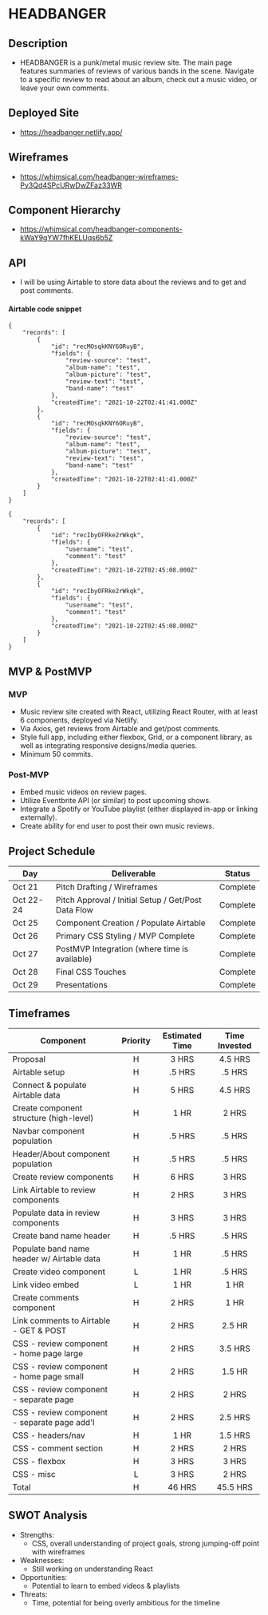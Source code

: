 # HEADBANGER

## Description

- HEADBANGER is a punk/metal music review site. The main page features summaries of reviews of various bands in the scene. Navigate to a specific review to read about an album, check out a music video, or leave your own comments.

## Deployed Site

- https://headbanger.netlify.app/

## Wireframes

- https://whimsical.com/headbanger-wireframes-Py3Qd4SPcURwDwZFaz33WR

## Component Hierarchy

- https://whimsical.com/headbanger-components-kWaY9gYW7fhKELUqs6b5Z

## API

- I will be using Airtable to store data about the reviews and to get and post comments.

#### Airtable code snippet

```
{
    "records": [
        {
            "id": "recMOsqkKNY6ORuyB",
            "fields": {
                "review-source": "test",
                "album-name": "test",
                "album-picture": "test",
                "review-text": "test",
                "band-name": "test"
            },
            "createdTime": "2021-10-22T02:41:41.000Z"
        },
        {
            "id": "recMOsqkKNY6ORuyB",
            "fields": {
                "review-source": "test",
                "album-name": "test",
                "album-picture": "test",
                "review-text": "test",
                "band-name": "test"
            },
            "createdTime": "2021-10-22T02:41:41.000Z"
        }
    ]
}

{
    "records": [
        {
            "id": "recIbyOFRke2rWkqk",
            "fields": {
                "username": "test",
                "comment": "test"
            },
            "createdTime": "2021-10-22T02:45:08.000Z"
        },
        {
            "id": "recIbyOFRke2rWkqk",
            "fields": {
                "username": "test",
                "comment": "test"
            },
            "createdTime": "2021-10-22T02:45:08.000Z"
        }
    ]
}
```

## MVP & PostMVP

### MVP

- Music review site created with React, utilizing React Router, with at least 6 components, deployed via Netlify.
- Via Axios, get reviews from Airtable and get/post comments.
- Style full app, including either flexbox, Grid, or a component library, as well as integrating responsive designs/media queries.
- Minimum 50 commits.

### Post-MVP

- Embed music videos on review pages.
- Utilize Eventbrite API (or similar) to post upcoming shows.
- Integrate a Spotify or YouTube playlist (either displayed in-app or linking externally).
- Create ability for end user to post their own music reviews.

## Project Schedule

| Day       | Deliverable                                         |   Status   |
| --------- | --------------------------------------------------- | :--------: |
| Oct 21    | Pitch Drafting / Wireframes                         |  Complete  |
| Oct 22-24 | Pitch Approval / Initial Setup / Get/Post Data Flow |  Complete  |
| Oct 25    | Component Creation / Populate Airtable              |  Complete  |
| Oct 26    | Primary CSS Styling / MVP Complete                  |  Complete  |
| Oct 27    | PostMVP Integration (where time is available)       |  Complete  |
| Oct 28    | Final CSS Touches                                   |  Complete  |
| Oct 29    | Presentations                                       |  Complete  |

## Timeframes

| Component                                    | Priority | Estimated Time | Time Invested |
| -------------------------------------------- | :------: | :------------: | :-----------: |
| Proposal                                     |    H     |     3 HRS      |    4.5 HRS    |
| Airtable setup                               |    H     |     .5 HRS     |    .5 HRS     |
| Connect & populate Airtable data             |    H     |     5 HRS      |    4.5 HRS    |
| Create component structure (high-level)      |    H     |      1 HR      |     2 HRS     |
| Navbar component population                  |    H     |     .5 HRS     |    .5 HRS     |
| Header/About component population            |    H     |     .5 HRS     |    .5 HRS     |
| Create review components                     |    H     |     6 HRS      |     3 HRS     |
| Link Airtable to review components           |    H     |     2 HRS      |     3 HRS     |
| Populate data in review components           |    H     |     3 HRS      |     3 HRS     |
| Create band name header                      |    H     |     .5 HRS     |    .5 HRS     |
| Populate band name header w/ Airtable data   |    H     |      1 HR      |    .5 HRS     |
| Create video component                       |    L     |      1 HR      |    .5 HRS     |
| Link video embed                             |    L     |      1 HR      |     1 HR      |
| Create comments component                    |    H     |     2 HRS      |     1 HR      |
| Link comments to Airtable - GET & POST       |    H     |     2 HRS      |    2.5 HR     |
| CSS - review component - home page large     |    H     |     2 HRS      |    3.5 HRS    |
| CSS - review component - home page small     |    H     |     2 HRS      |    1.5 HR     |
| CSS - review component - separate page       |    H     |     2 HRS      |     2 HRS     |
| CSS - review component - separate page add'l |    H     |     2 HRS      |    2.5 HRS    |
| CSS - headers/nav                            |    H     |      1 HR      |    1.5 HRS    |
| CSS - comment section                        |    H     |     2 HRS      |     2 HRS     |
| CSS - flexbox                                |    H     |     3 HRS      |     3 HRS     |
| CSS - misc                                   |    L     |     3 HRS      |     2 HRS     |
| Total                                        |    H     |     46 HRS     |   45.5 HRS    |

## SWOT Analysis

- Strengths:
  - CSS, overall understanding of project goals, strong jumping-off point with wireframes
- Weaknesses:
  - Still working on understanding React
- Opportunities:
  - Potential to learn to embed videos & playlists
- Threats:
  - Time, potential for being overly ambitious for the timeline
